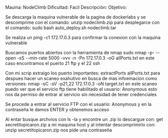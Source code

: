 Mauina: NodeClimb
Dificultad: Facil
Descripciòn:
Objetivo:


Se descarga la maquina vulnerable de la pagina de dockerlabs y se descomprime con el comando: unzip nodeclimb.zip para desplegarce con el comando: sudo bash auto_deploy.sh nodeclimb.tar


Se realiza un ping -c1 172.17.0.3 para confirmar la conexion con la maquina vulnerable


Buscamos puertos abiertos con la herramienta de nmap sudo nmap -p- --open -sS --min-rate 5000 -vvv -n -Pn 172.17.0.3 -oG allPorts.txt en este caso encontramos el puerto 21 ftp y el 22 ssh


Con mi scrip extraigo los puerto importantes: extractPorts allPorts.txt para despues hacer un scaneo exahutivo en busca de mas infoemacion como versiones: nmap -sC -sV -p21,22 172.17.0.3 -oN target.txt en este scaneo puedo ver que el servicio ftp tiene habilitado el 
usuario: Anonymous esto nos da permiso de entrar al servicio sin necesidad de tener credenciales



Se procede a entrar al servicio FTP con el usuario: Anonymous y en la contraseña le damos ENTER y obtenemos acceso



Al entar busque archvios con ls -la y encontre un .zip lo descargue con: get secretitopicaron.zip a mi maquina host y al intentar descomprimirlo con: unzip secretitopicaron.zip nos pide una contraseña



